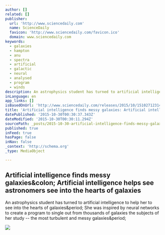 ```yaml
---
author: []
related: []
publisher:
  url: 'http://www.sciencedaily.com'
  name: ScienceDaily
  favicon: 'http://www.sciencedaily.com/favicon.ico'
  domain: www.sciencedaily.com
keywords:
  - galaxies
  - hampton
  - anu
  - spectra
  - artificial
  - galactic
  - neural
  - analysed
  - program
  - winds
description: An astrophysics student has turned to artificial intelligence to help her to see into the hearts of galaxies. She was inspired by neural networks to create a program to single out from thousands of galaxies the subjects of her study -- the most turbulent and messy galaxies.
inLanguage: en
app_links: []
isBasedOnUrl: 'http://www.sciencedaily.com/releases/2015/10/151027123147.htm'
title: 'Artificial intelligence finds messy galaxies: Artificial intelligence helps see astronomers see into the hearts of galaxies'
datePublished: '2015-10-30T00:30:37.343Z'
dateModified: '2015-10-30T00:30:11.294Z'
sourcePath: _posts/2015-10-30-artificial-intelligence-finds-messy-galaxies-artificial-int.md
published: true
inFeed: true
hasPage: false
inNav: false
_context: 'http://schema.org'
_type: MediaObject

---
```

<article style=""><h1>Artificial intelligence finds messy galaxies&amp;colon; Artificial intelligence helps see astronomers see into the hearts of galaxies</h1><p>An astrophysics student has turned to artificial intelligence to help her to see into the hearts of galaxies&amp;period; She was inspired by neural networks to create a program to single out from thousands of galaxies the subjects of her study -- the most turbulent and messy galaxies&amp;period;</p><img src="http://images.sciencedaily.com/2015/10/151027123147_1_540x360.jpg" /></article>